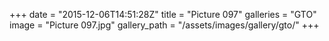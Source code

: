+++
date = "2015-12-06T14:51:28Z"
title = "Picture 097"
galleries = "GTO"
image = "Picture 097.jpg"
gallery_path = "/assets/images/gallery/gto/"
+++

